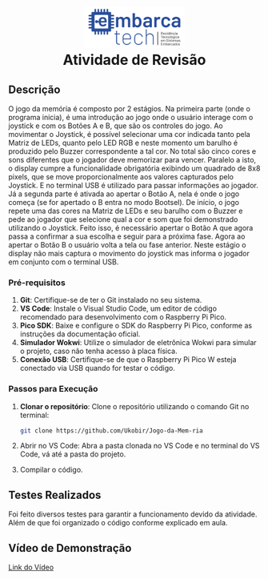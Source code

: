 # 

<h1 align="center">
  <br>
    <img width="200px" src="https://github.com/Ukobir/Jogo-da-Mem-ria/blob/main/imagens/logo.png">
  <br>
  Atividade de Revisão
  <br>
</h1>

## Descrição
O jogo da memória é composto por 2 estágios. Na primeira parte (onde o programa inicia), é uma introdução ao jogo onde o usuário interage com o joystick e com os Botões A e B, que são os controles do jogo. Ao movimentar o Joystick, é possível selecionar uma cor indicada tanto pela Matriz de LEDs, quanto pelo LED RGB e neste momento um barulho é produzido pelo Buzzer correspondente a tal cor. No total são cinco cores e sons diferentes que o jogador deve memorizar para vencer. Paralelo a isto, o display cumpre a funcionalidade obrigatória exibindo um quadrado de 8x8 pixels, que se move proporcionalmente aos valores capturados pelo Joystick. E no terminal USB é utilizado para passar informações ao jogador.
Já a segunda parte é ativada ao apertar o Botão A, nela é onde o jogo começa (se for apertado o B entra no modo Bootsel). De início, o jogo repete uma das cores na Matriz de LEDs e seu barulho com o Buzzer e pede ao jogador que selecione qual a cor e som que foi demonstrado utilizando o Joystick. Feito isso, é necessário apertar o Botão A que agora passa a confirmar a sua escolha e seguir para a próxima fase. Agora ao apertar o Botão B o usuário volta a tela ou fase anterior. Neste estágio o display não mais captura o movimento do joystick mas informa o jogador em conjunto com o terminal USB.

### Pré-requisitos

1. **Git**: Certifique-se de ter o Git instalado no seu sistema. 
2. **VS Code**: Instale o Visual Studio Code, um editor de código recomendado para desenvolvimento com o Raspberry Pi Pico.
3. **Pico SDK**: Baixe e configure o SDK do Raspberry Pi Pico, conforme as instruções da documentação oficial.
4. **Simulador Wokwi**: Utilize o simulador de eletrônica Wokwi para simular o projeto, caso não tenha acesso à placa física.
5. **Conexão USB**: Certifique-se de que o Raspberry Pi Pico W esteja conectado via USB quando for testar o código.

### Passos para Execução

1. **Clonar o repositório**: Clone o repositório utilizando o comando Git no terminal:
   
   ```bash
   git clone https://github.com/Ukobir/Jogo-da-Mem-ria
   ```
2. Abrir no VS Code: Abra a pasta clonada no VS Code e no terminal do VS Code, vá até a pasta do projeto.
4. Compilar o código.

## Testes Realizados
Foi feito diversos testes para garantir a funcionamento devido da atividade. Além de que foi organizado o código conforme explicado em aula.

## Vídeo de Demonstração
[Link do Vídeo](https://drive.google.com/file/d/16VAGrl-QEkwZkmLuySFhR5sHkDaztG20/view?usp=sharing)

